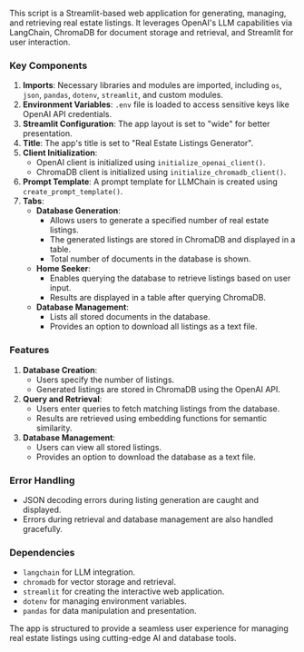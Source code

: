 
This script is a Streamlit-based web application for generating, managing, and retrieving real estate listings.
It leverages OpenAI's LLM capabilities via LangChain, ChromaDB for document storage and retrieval, and Streamlit for user interaction.

### Key Components
1. **Imports**: Necessary libraries and modules are imported, including `os`, `json`, `pandas`, `dotenv`, `streamlit`, and custom modules.
2. **Environment Variables**: `.env` file is loaded to access sensitive keys like OpenAI API credentials.
3. **Streamlit Configuration**: The app layout is set to "wide" for better presentation.
4. **Title**: The app's title is set to "Real Estate Listings Generator".
5. **Client Initialization**:
   - OpenAI client is initialized using `initialize_openai_client()`.
   - ChromaDB client is initialized using `initialize_chromadb_client()`.
6. **Prompt Template**: A prompt template for LLMChain is created using `create_prompt_template()`.
7. **Tabs**:
   - **Database Generation**:
     - Allows users to generate a specified number of real estate listings.
     - The generated listings are stored in ChromaDB and displayed in a table.
     - Total number of documents in the database is shown.
   - **Home Seeker**:
     - Enables querying the database to retrieve listings based on user input.
     - Results are displayed in a table after querying ChromaDB.
   - **Database Management**:
     - Lists all stored documents in the database.
     - Provides an option to download all listings as a text file.

### Features
1. **Database Creation**:
   - Users specify the number of listings.
   - Generated listings are stored in ChromaDB using the OpenAI API.
2. **Query and Retrieval**:
   - Users enter queries to fetch matching listings from the database.
   - Results are retrieved using embedding functions for semantic similarity.
3. **Database Management**:
   - Users can view all stored listings.
   - Provides an option to download the database as a text file.

### Error Handling
- JSON decoding errors during listing generation are caught and displayed.
- Errors during retrieval and database management are also handled gracefully.

### Dependencies
- `langchain` for LLM integration.
- `chromadb` for vector storage and retrieval.
- `streamlit` for creating the interactive web application.
- `dotenv` for managing environment variables.
- `pandas` for data manipulation and presentation.

The app is structured to provide a seamless user experience for managing real estate listings using cutting-edge AI and database tools.
